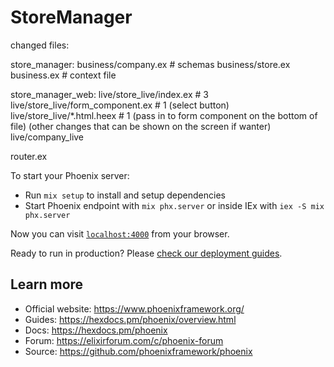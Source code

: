 # StoreManager

changed files:

store_manager:
business/company.ex # schemas
business/store.ex
business.ex # context file

store_manager_web:
live/store_live/index.ex # 3
live/store_live/form_component.ex # 1 (select button)
live/store_live/*.html.heex # 1 (pass in to form component on the bottom of file) (other changes that can be shown on the screen if wanter)
live/company_live

router.ex

To start your Phoenix server:

  * Run `mix setup` to install and setup dependencies
  * Start Phoenix endpoint with `mix phx.server` or inside IEx with `iex -S mix phx.server`

Now you can visit [`localhost:4000`](http://localhost:4000) from your browser.

Ready to run in production? Please [check our deployment guides](https://hexdocs.pm/phoenix/deployment.html).

## Learn more

  * Official website: https://www.phoenixframework.org/
  * Guides: https://hexdocs.pm/phoenix/overview.html
  * Docs: https://hexdocs.pm/phoenix
  * Forum: https://elixirforum.com/c/phoenix-forum
  * Source: https://github.com/phoenixframework/phoenix
